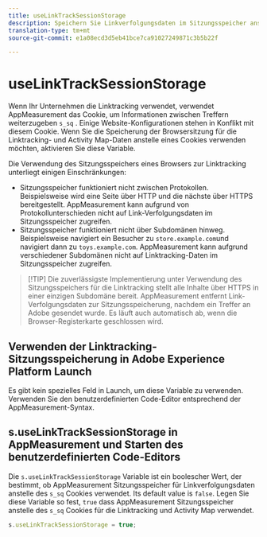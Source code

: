 ```yaml
---
title: useLinkTrackSessionStorage
description: Speichern Sie Linkverfolgungsdaten im Sitzungsspeicher anstelle eines Cookies.
translation-type: tm+mt
source-git-commit: e1a08ecd3d5eb41bce7ca91027249871c3b5b22f

---
```



# useLinkTrackSessionStorage

Wenn Ihr Unternehmen die Linktracking verwendet, verwendet AppMeasurement das Cookie, um Informationen zwischen Treffern weiterzugeben `s_sq` . Einige Website-Konfigurationen stehen in Konflikt mit diesem Cookie. Wenn Sie die Speicherung der Browsersitzung für die Linktracking- und Activity Map-Daten anstelle eines Cookies verwenden möchten, aktivieren Sie diese Variable.

Die Verwendung des Sitzungsspeichers eines Browsers zur Linktracking unterliegt einigen Einschränkungen:

* Sitzungsspeicher funktioniert nicht zwischen Protokollen. Beispielsweise wird eine Seite über HTTP und die nächste über HTTPS bereitgestellt. AppMeasurement kann aufgrund von Protokollunterschieden nicht auf Link-Verfolgungsdaten im Sitzungsspeicher zugreifen.
* Sitzungsspeicher funktioniert nicht über Subdomänen hinweg. Beispielsweise navigiert ein Besucher zu `store.example.com`und navigiert dann zu `toys.example.com`. AppMeasurement kann aufgrund verschiedener Subdomänen nicht auf Linktracking-Daten im Sitzungsspeicher zugreifen.

> [!TIP] Die zuverlässigste Implementierung unter Verwendung des Sitzungsspeichers für die Linktracking stellt alle Inhalte über HTTPS in einer einzigen Subdomäne bereit.
AppMeasurement entfernt Link-Verfolgungsdaten zur Sitzungsspeicherung, nachdem ein Treffer an Adobe gesendet wurde. Es läuft auch automatisch ab, wenn die Browser-Registerkarte geschlossen wird.

## Verwenden der Linktracking-Sitzungsspeicherung in Adobe Experience Platform Launch

Es gibt kein spezielles Feld in Launch, um diese Variable zu verwenden. Verwenden Sie den benutzerdefinierten Code-Editor entsprechend der AppMeasurement-Syntax.

## s.useLinkTrackSessionStorage in AppMeasurement und Starten des benutzerdefinierten Code-Editors

Die `s.useLinkTrackSessionStorage` Variable ist ein boolescher Wert, der bestimmt, ob AppMeasurement Sitzungsspeicher für Linkverfolgungsdaten anstelle des `s_sq` Cookies verwendet. Its default value is `false`. Legen Sie diese Variable so fest, `true` dass AppMeasurement Sitzungsspeicher anstelle des `s_sq` Cookies für die Linktracking und Activity Map verwendet.

```js
s.useLinkTrackSessionStorage = true;
```

